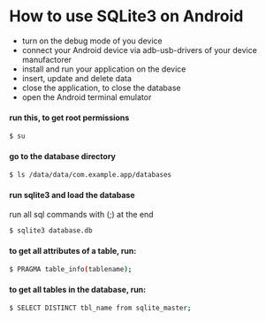 
# How to use SQLite3 on Android
- turn on the debug mode of you device
- connect your Android device via adb-usb-drivers of your device manufactorer
- install and run your application on the device
- insert, update and delete data
- close the application, to close the database
- open the Android terminal emulator

#### run this, to get root permissions
```sh
$ su
```
#### go to the database directory
```sh
$ ls /data/data/com.example.app/databases
```
#### run sqlite3 and load the database
run all sql commands with (;) at the end
```sh
$ sqlite3 database.db
```


#### to get all attributes of a table, run:
```sh
$ PRAGMA table_info(tablename);
```
#### to get all tables in the database, run:
```sh
$ SELECT DISTINCT tbl_name from sqlite_master;
```
